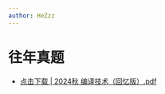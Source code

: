 ```yaml
---
author: HeZzz
---
```


# 往年真题

- [点击下载 | 2024秋 编译技术（回忆版）.pdf](https://cs-speedrun.github.io/documents/%E7%BC%96%E8%AF%91%E6%8A%80%E6%9C%AF/%E5%BE%80%E5%B9%B4%E7%9C%9F%E9%A2%98/2024%E7%A7%8B%20%E7%BC%96%E8%AF%91%E6%8A%80%E6%9C%AF%EF%BC%88%E5%9B%9E%E5%BF%86%E7%89%88%EF%BC%89.pdf)